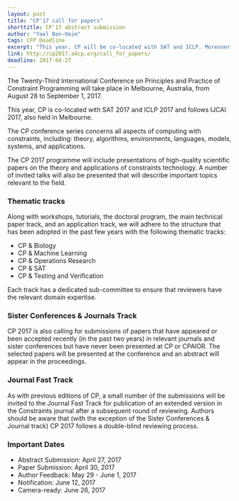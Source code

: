 ```yaml
---
layout: post
title: "CP'17 call for papers"
shorttitle: CP'17 abstract submission 
author: "Yael Ben-Haim"
tags: CFP Deadline
excerpt: "This year, CP will be co-located with SAT and ICLP. Moreover, CP will hold a thematic track on SAT & CP. "
link: http://cp2017.a4cp.org/call_for_papers/ 
deadline: 2017-04-27
---
```



The Twenty-Third International Conference on Principles and Practice of
Constraint Programming will take place in Melbourne, Australia, from August 28
to September 1, 2017.

This year, CP is co-located with SAT 2017 and ICLP 2017 and follows IJCAI 2017,
also held in Melbourne.

The CP conference series concerns all aspects of computing with constraints,
including: theory, algorithms, environments, languages, models, systems, and
applications.

The CP 2017 programme will include presentations of high-quality scientific
papers on the theory and applications of constraints technology. A number of
invited talks will also be presented that will describe important topics
relevant to the field.

### Thematic tracks


Along with workshops, tutorials, the doctoral program, the main technical paper
track, and an application track, we will adhere to the structure that has been
adopted in the past few years with the  following thematic tracks:

- CP & Biology
- CP & Machine Learning
- CP & Operations Research
- CP & SAT
- CP & Testing and Verification

Each track has a dedicated sub-committee to ensure that reviewers have the
relevant domain expertise.

### Sister Conferences & Journals Track

CP 2017 is also calling for submissions of papers that have appeared or been
accepted recently (in the past two years) in relevant journals and sister
conferences but have never been presented at CP or CPAIOR. The selected papers
will be presented at the conference and an abstract will appear in the
proceedings.

### Journal Fast Track

As with previous editions of CP, a small number of the submissions will be
invited to the Journal Fast Track for publication of an extended version in the
Constraints journal after a subsequent round of reviewing.
Authors should be aware that (with the exception of the Sister Conferences &
Journal track) CP 2017 follows a double-blind reviewing process.

### Important Dates

- Abstract Submission: April 27, 2017
- Paper Submission: April 30, 2017
- Author Feedback: May 29 - June 1, 2017
- Notification: June 12, 2017
- Camera-ready: June 26, 2017

